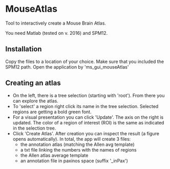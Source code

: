 # MouseAtlas
Tool to interactively create a Mouse Brain Atlas. 

You need Matlab (tested on v. 2016) and SPM12.

## Installation
Copy the files to a location of your choice.
Make sure that you included the SPM12 path.
Open the application by 'ms_gui_mouseAtlas'

## Creating an atlas
- On the left, there is a tree selection (starting with 'root'). From there you can explore the atlas.
- To 'select' a region right click its name in the tree selection. Selected regions are getting a bold green font.
- For a visual presentation you can click 'Update'. The axis on the right is updated. The color of a region of interest (ROI) is the same as indicated in the selection tree.
- Click 'Create Atlas'. After creation you can inspect the result (a figure opens automatically). In total, the app will create 3 files:
  * the annotation atlas (matching the Allen avg template)
  * a txt file linking the numbers with the names of regions
  * the Allen atlas average template
  * an annotation file in paxinos space (suffix '_inPax')
